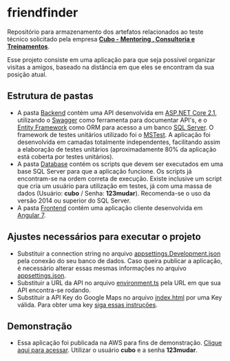 # friendfinder
Repositório para armazenamento dos artefatos relacionados ao teste técnico solicitado pela empresa [**Cubo - Mentoring , Consultoria e Treinamentos**](http://www.cubotecnologia.com.br/).

Esse projeto consiste em uma aplicação para que seja possível organizar visitas a amigos, baseado na distância em que eles se encontram da sua posição atual.

## Estrutura de pastas
- A pasta [Backend](./Backend) contém uma API desenvolvida em [ASP.NET Core 2.1](https://docs.microsoft.com/pt-br/aspnet/core/?view=aspnetcore-2.2), utilizando o [Swagger](https://swagger.io/) como ferramenta para documentar API's, e o [Entity Framework](https://docs.microsoft.com/pt-br/ef/core/) como ORM para acesso a um banco [SQL Server](https://docs.microsoft.com/pt-br/sql/sql-server/sql-server-technical-documentation?view=sql-server-2017). O framework de testes unitários utilizado foi o [MSTest](https://docs.microsoft.com/pt-br/dotnet/core/testing/unit-testing-with-mstest). A aplicação foi desenvolvida em camadas totalmente independentes, facilitando assim a elaboração de testes unitários (aproximadamente 80% da aplicação está coberta por testes unitários).
- A pasta [Database](./Database) contém os scripts que devem ser executados em uma base SQL Server para que a aplicação funcione. Os scripts já encontram-se na ordem correta de execução. Existe inclusive um script que cria um usuário para utilização em testes, já com uma massa de dados (Usuário: **cubo** / Senha: **123mudar**). Recomenda-se o uso da versão 2014 ou superior do SQL Server.
- A pasta [Frontend](./Frontend) contém uma aplicação cliente desenvolvida em [Angular 7](https://angular.io/).

## Ajustes necessários para executar o projeto
- Substituir a connection string no arquivo [appsettings.Development.json](./Backend/Yagohf.Cubo.FriendFinder.Api/appsettings.Development.json) pela conexão do seu banco de dados. Caso queira publicar a aplicação, é necessário alterar essas mesmas informações no arquivo [appsettings.json](./Backend/Yagohf.Cubo.FriendFinder.Api/appsettings.json).
- Substituir a URL da API no arquivo [environment.ts](./Frontend/friendfinder/src/environments/environment.ts) pela URL em que sua API encontra-se rodando.
- Substituir a API Key do Google Maps no arquivo [index.html](./Frontend/friendfinder/src/index.html) por uma Key válida. Para obter uma key [siga essas instruções](https://developers.google.com/maps/documentation/javascript/get-api-key).

## Demonstração
- Essa aplicação foi publicada na AWS para fins de demonstração. [Clique aqui para acessar](http://friendfinder-frontend.s3-website-us-east-1.amazonaws.com). Utilizar o usuário **cubo** e a senha **123mudar**.

